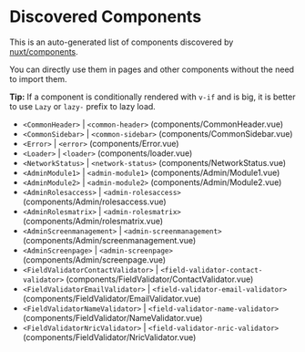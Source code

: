 # Discovered Components

This is an auto-generated list of components discovered by [nuxt/components](https://github.com/nuxt/components).

You can directly use them in pages and other components without the need to import them.

**Tip:** If a component is conditionally rendered with `v-if` and is big, it is better to use `Lazy` or `lazy-` prefix to lazy load.

- `<CommonHeader>` | `<common-header>` (components/CommonHeader.vue)
- `<CommonSidebar>` | `<common-sidebar>` (components/CommonSidebar.vue)
- `<Error>` | `<error>` (components/Error.vue)
- `<Loader>` | `<loader>` (components/loader.vue)
- `<NetworkStatus>` | `<network-status>` (components/NetworkStatus.vue)
- `<AdminModule1>` | `<admin-module1>` (components/Admin/Module1.vue)
- `<AdminModule2>` | `<admin-module2>` (components/Admin/Module2.vue)
- `<AdminRolesaccess>` | `<admin-rolesaccess>` (components/Admin/rolesaccess.vue)
- `<AdminRolesmatrix>` | `<admin-rolesmatrix>` (components/Admin/rolesmatrix.vue)
- `<AdminScreenmanagement>` | `<admin-screenmanagement>` (components/Admin/screenmanagement.vue)
- `<AdminScreenpage>` | `<admin-screenpage>` (components/Admin/screenpage.vue)
- `<FieldValidatorContactValidator>` | `<field-validator-contact-validator>` (components/FieldValidator/ContactValidator.vue)
- `<FieldValidatorEmailValidator>` | `<field-validator-email-validator>` (components/FieldValidator/EmailValidator.vue)
- `<FieldValidatorNameValidator>` | `<field-validator-name-validator>` (components/FieldValidator/NameValidator.vue)
- `<FieldValidatorNricValidator>` | `<field-validator-nric-validator>` (components/FieldValidator/NricValidator.vue)
